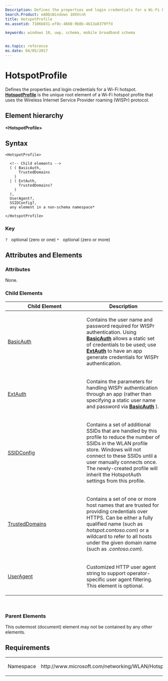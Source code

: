 ```yaml
---
Description: Defines the properties and login credentials for a Wi-Fi hotspot.
Search.Product: eADQiWindows 10XVcnh
title: HotspotProfile
ms.assetid: 7106b831-ef8c-4660-9b8b-4b13a8379ffd

keywords: windows 10, uwp, schema, mobile broadband schema


ms.topic: reference
ms.date: 04/05/2017
---
```


# HotspotProfile


Defines the properties and login credentials for a Wi-Fi hotspot. [**HotspotProfile**](element-hotspotprofile.md) is the unique root element of a Wi-Fi hotspot profile that uses the Wireless Internet Service Provider roaming (WISPr) protocol.

## Element hierarchy

**&lt;HotspotProfile&gt;**

## Syntax

``` syntax
<HotspotProfile>

  <!-- Child elements -->
  ( ( BasicAuth,
      TrustedDomains
    )
  | ( ExtAuth,
      TrustedDomains?
    )
  ),
  UserAgent?,
  SSIDConfig?,
  any element in a non-schema namespace*

</HotspotProfile>
```

### Key

`?`   optional (zero or one)
`*`   optional (zero or more)

## Attributes and Elements


### Attributes

None.

### Child Elements

<table>
<colgroup>
<col width="50%" />
<col width="50%" />
</colgroup>
<thead>
<tr class="header">
<th>Child Element</th>
<th>Description</th>
</tr>
</thead>
<tbody>
<tr class="odd">
<td><a href="element-basicauth.md">BasicAuth</a> </td>
<td><p>Contains the user name and password required for WISPr authentication. Using <a href="element-basicauth.md"><strong>BasicAuth</strong></a>  allows a static set of credentials to be used; use <a href="element-extauth.md"><strong>ExtAuth</strong></a> to have an app generate credentials for WISPr authentication.</p></td>
</tr>
<tr class="even">
<td><a href="element-extauth.md">ExtAuth</a> </td>
<td><p>Contains the parameters for handling WISPr authentication through an app (rather than specifying a static user name and password via <a href="element-basicauth.md"><strong>BasicAuth</strong></a> ).</p></td>
</tr>
<tr class="odd">
<td><a href="element-ssidconfig.md">SSIDConfig</a> </td>
<td><p>Contains a set of additional SSIDs that are handled by this profile to reduce the number of SSIDs in the WLAN profile store. Windows will not connect to these SSIDs until a user manually connects once. The newly-created profile will inherit the HotspotAuth settings from this profile.</p></td>
</tr>
<tr class="even">
<td><a href="element-trusteddomains.md">TrustedDomains</a> </td>
<td><p>Contains a set of one or more host names that are trusted for providing credentials over HTTPS. Can be either a fully qualified name (such as <em>hotspot.contoso.com</em>) or a wildcard to refer to all hosts under the given domain name (such as <em>.contoso.com</em>).</p></td>
</tr>
<tr class="odd">
<td><a href="element-useragent.md">UserAgent</a> </td>
<td><p>Customized HTTP user agent string to support operator-specific user agent filtering. This element is optional.</p></td>
</tr>
</tbody>
</table>

 

### Parent Elements

This outermost (document) element may not be contained by any other elements.

## Requirements

<table>
<colgroup>
<col width="50%" />
<col width="50%" />
</colgroup>
<tbody>
<tr class="odd">
<td><p>Namespace</p></td>
<td><p>http://www.microsoft.com/networking/WLAN/HotspotProfile/v1</p></td>
</tr>
</tbody>
</table>

 

 



